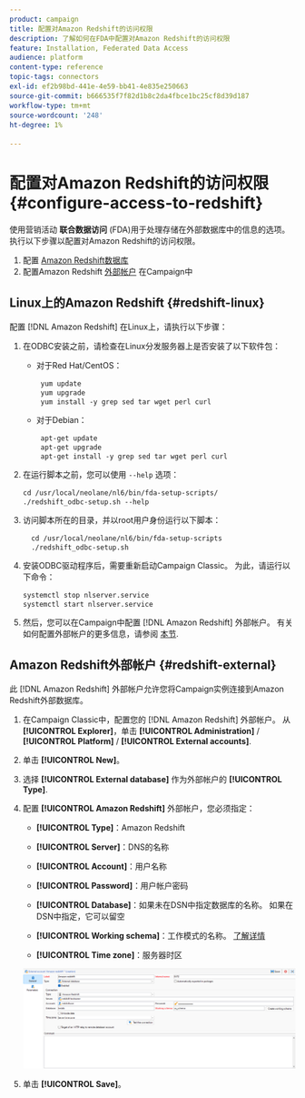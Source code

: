 ```yaml
---
product: campaign
title: 配置对Amazon Redshift的访问权限
description: 了解如何在FDA中配置对Amazon Redshift的访问权限
feature: Installation, Federated Data Access
audience: platform
content-type: reference
topic-tags: connectors
exl-id: ef2b98bd-441e-4e59-bb41-4e835e250663
source-git-commit: b666535f7f82d1b8c2da4fbce1bc25cf8d39d187
workflow-type: tm+mt
source-wordcount: '248'
ht-degree: 1%

---
```


# 配置对Amazon Redshift的访问权限 {#configure-access-to-redshift}

使用营销活动 **联合数据访问** (FDA)用于处理存储在外部数据库中的信息的选项。 执行以下步骤以配置对Amazon Redshift的访问权限。

1. 配置 [Amazon Redshift数据库](#configuring-redshift)
1. 配置Amazon Redshift [外部帐户](#redshift-external) 在Campaign中

## Linux上的Amazon Redshift {#redshift-linux}

配置 [!DNL Amazon Redshift] 在Linux上，请执行以下步骤：

1. 在ODBC安装之前，请检查在Linux分发服务器上是否安装了以下软件包：

   * 对于Red Hat/CentOS：

     ```
      yum update
      yum upgrade
      yum install -y grep sed tar wget perl curl
     ```

   * 对于Debian：

     ```
      apt-get update
      apt-get upgrade
      apt-get install -y grep sed tar wget perl curl
     ```

1. 在运行脚本之前，您可以使用 `--help` 选项：

   ```
   cd /usr/local/neolane/nl6/bin/fda-setup-scripts/
   ./redshift_odbc-setup.sh --help
   ```

1. 访问脚本所在的目录，并以root用户身份运行以下脚本：

   ```
     cd /usr/local/neolane/nl6/bin/fda-setup-scripts
     ./redshift_odbc-setup.sh
   ```

1. 安装ODBC驱动程序后，需要重新启动Campaign Classic。 为此，请运行以下命令：

   ```
   systemctl stop nlserver.service
   systemctl start nlserver.service
   ```

1. 然后，您可以在Campaign中配置 [!DNL Amazon Redshift] 外部帐户。 有关如何配置外部帐户的更多信息，请参阅 [本节](#redshift-external).

## Amazon Redshift外部帐户 {#redshift-external}

此 [!DNL Amazon Redshift] 外部帐户允许您将Campaign实例连接到Amazon Redshift外部数据库。

1. 在Campaign Classic中，配置您的 [!DNL Amazon Redshift] 外部帐户。 从 **[!UICONTROL Explorer]**，单击 **[!UICONTROL Administration]** / **[!UICONTROL Platform]** / **[!UICONTROL External accounts]**.

1. 单击 **[!UICONTROL New]**。

1. 选择 **[!UICONTROL External database]** 作为外部帐户的 **[!UICONTROL Type]**.

1. 配置 **[!UICONTROL Amazon Redshift]** 外部帐户，您必须指定：

   * **[!UICONTROL Type]**：Amazon Redshift

   * **[!UICONTROL Server]**：DNS的名称

   * **[!UICONTROL Account]**：用户名称

   * **[!UICONTROL Password]**：用户帐户密码

   * **[!UICONTROL Database]**：如果未在DSN中指定数据库的名称。 如果在DSN中指定，它可以留空

   * **[!UICONTROL Working schema]**：工作模式的名称。 [了解详情](https://docs.aws.amazon.com/redshift/latest/dg/r_Schemas_and_tables.html)

   * **[!UICONTROL Time zone]**：服务器时区

   ![](assets/amazon_redshift.png)

1. 单击 **[!UICONTROL Save]**。
